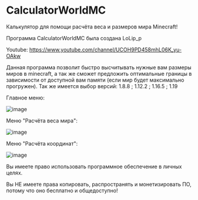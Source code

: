 # CalculatorWorldMC
Калькулятор для помощи расчёта веса и размеров мира Minecraft!

Программа CalculatorWorldMC была создана LoLip_p
 
Youtube: https://www.youtube.com/channel/UCOH9PD458mhL06K_yu-OAkw

Данная программа позволит быстро высчитывать нужные вам размеры миров в minecraft, а так же сможет предложить оптимальные границы в зависимости от доступной вам памяти (если мир будет максимально прогружен). Так же имеется выбор версий: 1.8.8 ; 1.12.2 ; 1.16.5 ; 1.19

Главное меню:
 
![image](https://user-images.githubusercontent.com/95537683/212331049-0eacb6d4-d7a9-4cfd-9351-d80c49e91a09.png)
 
 
Меню "Расчёта веса мира":
 
![image](https://user-images.githubusercontent.com/95537683/212331133-e7aebce3-1f54-4bfc-9aef-3b5cf456ffc2.png)
 
 
Меню "Расчёта координат":
 
![image](https://user-images.githubusercontent.com/95537683/212331174-c20adcea-3c58-424a-a44e-c03eb477759e.png)
 
 
Вы имеете право использовать программное обеспечение в личных целях.

Вы НЕ имеете права копировать, распространять и монетизировать ПО,
потому что оно бесплатно и общедоступно!
